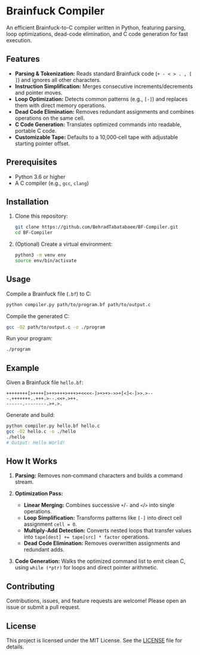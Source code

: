 # Brainfuck Compiler

An efficient Brainfuck-to-C compiler written in Python, featuring parsing, loop optimizations, dead-code elimination, and C code generation for fast execution.

## Features

* **Parsing & Tokenization:** Reads standard Brainfuck code (`+ - < > . , [ ]`) and ignores all other characters.
* **Instruction Simplification:** Merges consecutive increments/decrements and pointer moves.
* **Loop Optimization:** Detects common patterns (e.g., `[-]`) and replaces them with direct memory operations.
* **Dead Code Elimination:** Removes redundant assignments and combines operations on the same cell.
* **C Code Generation:** Translates optimized commands into readable, portable C code.
* **Customizable Tape:** Defaults to a 10,000‐cell tape with adjustable starting pointer offset.

## Prerequisites

* Python 3.6 or higher
* A C compiler (e.g., `gcc`, `clang`)

## Installation

1. Clone this repository:

   ```sh
   git clone https://github.com/BehradTabatabaee/BF-Compiler.git
   cd BF-Compiler
   ```

2. (Optional) Create a virtual environment:

   ```sh
   python3 -m venv env
   source env/bin/activate
   ```

## Usage

Compile a Brainfuck file (`.bf`) to C:

```sh
python compiler.py path/to/program.bf path/to/output.c
```

Compile the generated C:

```sh
gcc -O2 path/to/output.c -o ./program 
```

Run your program:

```sh
./program
```

## Example

Given a Brainfuck file `hello.bf`:

```bf
++++++++[>++++[>++>+++>+++>+<<<<-]>+>+>->>+[<]<-]>>.>---.+++++++..+++.>--.<<+.>++.
------.--------.>+.>.
```

Generate and build:

```sh
python compiler.py hello.bf hello.c
gcc -O2 hello.c -o ./hello
./hello
# Output: Hello World!
```

## How It Works

1. **Parsing:** Removes non‐command characters and builds a command stream.
2. **Optimization Pass:**

   * **Linear Merging:** Combines successive `+`/`-` and `<`/`>` into single operations.
   * **Loop Simplification:** Transforms patterns like `[-]` into direct cell assignment `cell = 0`.
   * **Multiply‐Add Detection:** Converts nested loops that transfer values into `tape[dest] += tape[src] * factor` operations.
   * **Dead Code Elimination:** Removes overwritten assignments and redundant adds.
3. **Code Generation:** Walks the optimized command list to emit clean C, using `while (*ptr)` for loops and direct pointer arithmetic.

## Contributing

Contributions, issues, and feature requests are welcome! Please open an issue or submit a pull request.

## License

This project is licensed under the MIT License. See the [LICENSE](LICENSE) file for details.
